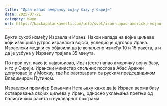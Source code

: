```yaml
---
title: "Иран напао америчку војну базу у Сирији"
date: 2025-07-21
category: Инфо
url: https://backapalankavesti.com/info/svet/iran-napao-americku-vojnu-bazu-u-siriji/
---
```


Букти сукоб између Израела и Ирана. Након напада на војне циљеве који извшрила јутрос израелска војска, уследио је одговор Ирана. Израелски медији су објавили да је испаљено између 10 и 15 ракета, а и да је узбуна у Израелу трајала 35 минута.

По први пут, како је најављивао, Иран јесте напао америчку војну базу, и то у Сирији.
Ирански министар спољних послова Абас Аракчи допутовао је у Москву, где ће разговарати са руским председндиком Владимиром Путином.

Израелски премијер Бењамин Нетањаху каже да је Израел веома блзу остваривања својих циљева у Ирану, односно уклањања претњи од балистичких ракета и нуклеарног програма.

